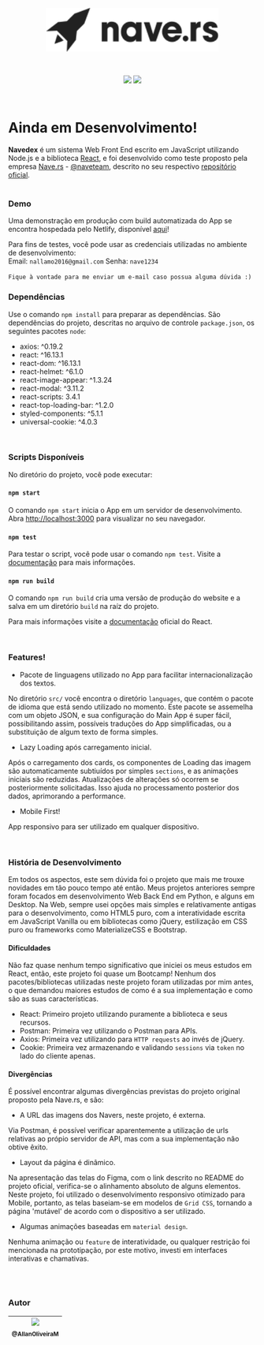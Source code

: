 <p align="center">
    <img src="https://raw.githubusercontent.com/AllanOliveiraM/nave.rs-front-end-challange/master/docs_images/logo.png" width="350">
</p>

<br />

<p align="center">
    <img height="20" src="https://img.shields.io/badge/license-MIT-green">
    <img height="20" src="https://circleci.com/gh/AllanOliveiraM/nave.rs-front-end-challange.svg?style=svg">
</p>

<br />

# Ainda em Desenvolvimento!

**Navedex** é um sistema Web Front End escrito em JavaScript utilizando Node.js e a biblioteca [React](https://reactjs.org/), e foi desenvolvido como teste proposto pela empresa [Nave.rs](https://nave.rs/) - [@naveteam](https://github.com/naveteam/), descrito no seu respectivo [repositório oficial](https://github.com/naveteam/front-end-challenge). <br /> <br />

### Demo

Uma demonstração em produção com build automatizada do App se encontra hospedada pelo Netlify, disponível [aqui](https://navedex.netlify.app/)! <br />

Para fins de testes, você pode usar as credenciais utilizadas no ambiente de desenvolvimento:<br />
Email: `nallamo2016@gmail.com` Senha: `nave1234`<br />

`Fique à vontade para me enviar um e-mail caso possua alguma dúvida :)`

### Dependências

Use o comando `npm install` para preparar as dependências.
São dependências do projeto, descritas no arquivo de controle `package.json`, os seguintes pacotes `node`:

- axios: ^0.19.2
- react: ^16.13.1
- react-dom: ^16.13.1
- react-helmet: ^6.1.0
- react-image-appear: ^1.3.24
- react-modal: ^3.11.2
- react-scripts: 3.4.1
- react-top-loading-bar: ^1.2.0
- styled-components: ^5.1.1
- universal-cookie: ^4.0.3

<br />

### Scripts Disponíveis

No diretório do projeto, você pode executar:

#### `npm start`

O comando `npm start` inicia o App em um servidor de desenvolvimento.<br />
Abra [http://localhost:3000](http://localhost:3000) para visualizar no seu navegador.

#### `npm test`

Para testar o script, você pode usar o comando `npm test`. Visite a [documentação](https://facebook.github.io/create-react-app/docs/running-tests) para mais informações.

#### `npm run build`

O comando `npm run build` cria uma versão de produção do website e a salva em um diretório `build` na raíz do projeto. <br />

Para mais informações visite a [documentação](https://facebook.github.io/create-react-app/docs/deployment) oficial do React.

<br />

### Features!

- Pacote de linguagens utilizado no App para facilitar internacionalização dos textos.

No diretório `src/` você encontra o diretório `languages`, que contém o pacote de idioma que está sendo utilizado no momento. Este pacote se assemelha com um objeto JSON, e sua configuração do Main App é super fácil, possibilitando assim, possíveis traduções do App simplificadas, ou a substituição de algum texto de forma simples.

- Lazy Loading após carregamento inicial.

Após o carregamento dos cards, os componentes de Loading das imagem são automaticamente subtiuídos por simples `sections`, e as animações iniciais são reduzidas. Atualizações de alterações só ocorrem se posteriormente solicitadas. Isso ajuda no processamento posterior dos dados, aprimorando a performance.

- Mobile First!

App responsivo para ser utilizado em qualquer dispositivo.

<br />

### História de Desenvolvimento

Em todos os aspectos, este sem dúvida foi o projeto que mais me trouxe novidades em tão pouco tempo até então. Meus projetos anteriores sempre foram focados em desenvolvimento Web Back End em Python, e alguns em Desktop. Na Web, sempre usei opções mais simples e relativamente antigas para o desenvolvimento, como HTML5 puro, com a interatividade escrita em JavaScript Vanilla ou em bibliotecas como jQuery, estilização em CSS puro ou frameworks como MaterializeCSS e Bootstrap.

#### Dificuldades

Não faz quase nenhum tempo significativo que iniciei os meus estudos em React, então, este projeto foi quase um Bootcamp!
Nenhum dos pacotes/bibliotecas utilizadas neste projeto foram utilizadas por mim antes, o que demandou maiores estudos de como é a sua implementação e como são as suas características.

- React: Primeiro projeto utilizando puramente a biblioteca e seus recursos.
- Postman: Primeira vez utilizando o Postman para APIs.
- Axios: Primeira vez utilizando para `HTTP requests` ao invés de jQuery.
- Cookie: Primeira vez armazenando e validando `sessions` via `token` no lado do cliente apenas.

#### Divergências

É possível encontrar algumas divergências previstas do projeto original proposto pela Nave.rs, e são:

- A URL das imagens dos Navers, neste projeto, é externa.

Via Postman, é possível verificar aparentemente a utilização de urls relativas ao própio servidor de API, mas com a sua implementação não obtive êxito.

- Layout da página é dinâmico.

Na apresentação das telas do Figma, com o link descrito no README do projeto oficial, verifica-se o alinhamento absoluto de alguns elementos. Neste projeto, foi utilizado o desenvolvimento responsivo otimizado para Mobile, portanto, as telas baseiam-se em modelos de `Grid CSS`, tornando a página 'mutável' de acordo com o dispositivo a ser utilizado.

- Algumas animações baseadas em `material design`.

Nenhuma animação ou `feature` de interatividade, ou qualquer restrição foi mencionada na prototipação, por este motivo, investi em interfaces interativas e chamativas.

<br />
<br />

### Autor

| [<img src="https://avatars2.githubusercontent.com/u/41436010?v=4" width=115><br><sub>@AllanOliveiraM</sub>](https://github.com/AllanOliveiraM) |
| :---: |
